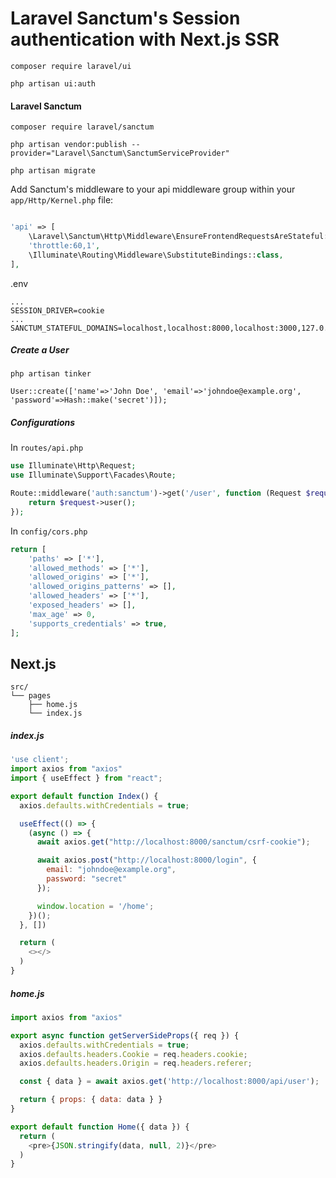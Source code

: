 # Laravel Sanctum's Session authentication with Next.js SSR

```
composer require laravel/ui

php artisan ui:auth
```
#### Laravel Sanctum
```
composer require laravel/sanctum

php artisan vendor:publish --provider="Laravel\Sanctum\SanctumServiceProvider"

php artisan migrate
```

Add Sanctum's middleware to your api middleware group within your `app/Http/Kernel.php` file:

```php

'api' => [
    \Laravel\Sanctum\Http\Middleware\EnsureFrontendRequestsAreStateful::class,
    'throttle:60,1',
    \Illuminate\Routing\Middleware\SubstituteBindings::class,
],
```

.env
```
...
SESSION_DRIVER=cookie
...
SANCTUM_STATEFUL_DOMAINS=localhost,localhost:8000,localhost:3000,127.0.0.1,127.0.0.1:8000,127.0.0.1:3000,::1
```

##### Create a User
```
php artisan tinker

User::create(['name'=>'John Doe', 'email'=>'johndoe@example.org', 'password'=>Hash::make('secret')]);
```

##### Configurations

In `routes/api.php`

```php
use Illuminate\Http\Request;
use Illuminate\Support\Facades\Route;

Route::middleware('auth:sanctum')->get('/user', function (Request $request) {
    return $request->user();
});
```

In `config/cors.php`

```php
return [
    'paths' => ['*'],
    'allowed_methods' => ['*'],
    'allowed_origins' => ['*'],
    'allowed_origins_patterns' => [],
    'allowed_headers' => ['*'],
    'exposed_headers' => [],
    'max_age' => 0,
    'supports_credentials' => true,
];
```

## Next.js

```
src/
└── pages
    ├── home.js
    └── index.js
```

##### index.js
```javascript
'use client';
import axios from "axios"
import { useEffect } from "react";

export default function Index() {
  axios.defaults.withCredentials = true;

  useEffect(() => {
    (async () => {
      await axios.get("http://localhost:8000/sanctum/csrf-cookie");

      await axios.post("http://localhost:8000/login", {
        email: "johndoe@example.org",
        password: "secret"
      });

      window.location = '/home';
    })();
  }, [])

  return (
    <></>
  )
}
```

##### home.js
```javascript
import axios from "axios"

export async function getServerSideProps({ req }) {
  axios.defaults.withCredentials = true;
  axios.defaults.headers.Cookie = req.headers.cookie;
  axios.defaults.headers.Origin = req.headers.referer;

  const { data } = await axios.get('http://localhost:8000/api/user');

  return { props: { data: data } }
}

export default function Home({ data }) {
  return (
    <pre>{JSON.stringify(data, null, 2)}</pre>
  )
}
```
